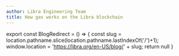 ```yaml
---
author: Libra Engineering Team
title: How gas works on the Libra blockchain
---
```

export const BlogRedirect = () => {
  const slug = location.pathname.slice(location.pathname.lastIndexOf('/')+1);
  window.location = 'https://libra.org/en-US/blog/' + slug;
  return null
}

<BlogRedirect />
